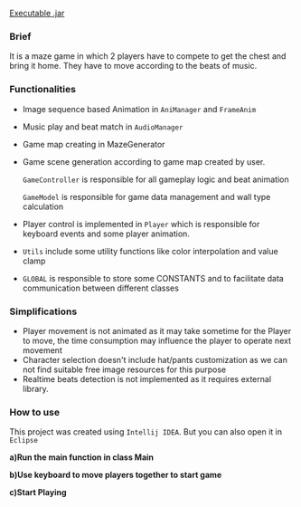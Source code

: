 [Executable .jar](https://github.com/Envl/rugbeats/releases/tag/v2)

### Brief

It is a maze game in which 2 players have to compete to get the chest and bring it home. They have to move according to the beats of music.

### Functionalities

- Image sequence based Animation in `AniManager` and `FrameAnim`
- Music play and beat match in `AudioManager`
- Game map creating in MazeGenerator
- Game scene generation according to game map created by user.

  `GameController` is responsible for all gameplay logic and beat animation

  `GameModel` is responsible for game data management and wall type calculation

- Player control is implemented in `Player` which is responsible for keyboard events and some player animation.
- `Utils` include some utility functions like color interpolation and value clamp
- `GLOBAL` is responsible to store some CONSTANTS and to facilitate data communication between different classes

### Simplifications

- Player movement is not animated as it may take sometime for the Player to move, the time consumption may influence the player to operate next movement
- Character selection doesn't include hat/pants customization as we can not find suitable free image resources for this purpose
- Realtime beats detection is not implemented as it requires external library.

### How to use

This project was created using `Intellij IDEA`. But you can also open it in `Eclipse`

**a)Run the main function in class Main**

[](https://www.notion.so/d40af808fee84c5db54a0554ea64ae98#b442b2ebad344f349bdfbefbba25f3a7)

**b)Use keyboard to move players together to start game**

[](https://www.notion.so/d40af808fee84c5db54a0554ea64ae98#f725aa29f24243d1a5263ff6dd3d469f)

**c)Start Playing**
